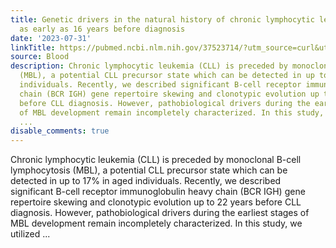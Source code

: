 ```yaml
---
title: Genetic drivers in the natural history of chronic lymphocytic leukemia development
  as early as 16 years before diagnosis
date: '2023-07-31'
linkTitle: https://pubmed.ncbi.nlm.nih.gov/37523714/?utm_source=curl&utm_medium=rss&utm_campaign=journals&utm_content=7603509&fc=None&ff=20230801180742&v=2.17.9.post6+86293ac
source: Blood
description: Chronic lymphocytic leukemia (CLL) is preceded by monoclonal B-cell lymphocytosis
  (MBL), a potential CLL precursor state which can be detected in up to 17% in aged
  individuals. Recently, we described significant B-cell receptor immunoglobulin heavy
  chain (BCR IGH) gene repertoire skewing and clonotypic evolution up to 22 years
  before CLL diagnosis. However, pathobiological drivers during the earliest stages
  of MBL development remain incompletely characterized. In this study, we utilized
  ...
disable_comments: true
---
```

Chronic lymphocytic leukemia (CLL) is preceded by monoclonal B-cell lymphocytosis (MBL), a potential CLL precursor state which can be detected in up to 17% in aged individuals. Recently, we described significant B-cell receptor immunoglobulin heavy chain (BCR IGH) gene repertoire skewing and clonotypic evolution up to 22 years before CLL diagnosis. However, pathobiological drivers during the earliest stages of MBL development remain incompletely characterized. In this study, we utilized ...